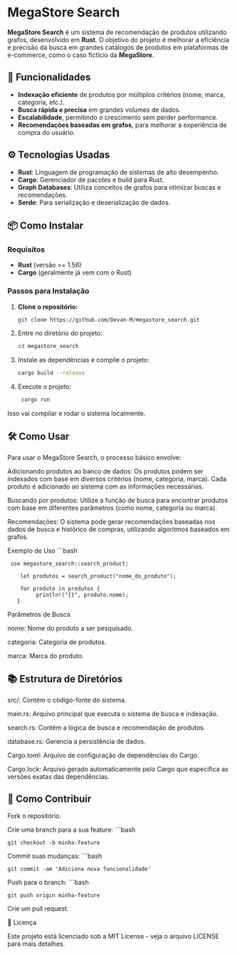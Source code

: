 # MegaStore Search

**MegaStore Search** é um sistema de recomendação de produtos utilizando grafos, desenvolvido em **Rust**. O objetivo do projeto é melhorar a eficiência e precisão da busca em grandes catálogos de produtos em plataformas de e-commerce, como o caso fictício da **MegaStore**.

## 🚀 Funcionalidades

- **Indexação eficiente** de produtos por múltiplos critérios (nome, marca, categoria, etc.).
- **Busca rápida e precisa** em grandes volumes de dados.
- **Escalabilidade**, permitindo o crescimento sem perder performance.
- **Recomendações baseadas em grafos**, para melhorar a experiência de compra do usuário.

## ⚙️ Tecnologias Usadas

- **Rust**: Linguagem de programação de sistemas de alto desempenho.
- **Cargo**: Gerenciador de pacotes e build para Rust.
- **Graph Databases**: Utiliza conceitos de grafos para otimizar buscas e recomendações.
- **Serde**: Para serialização e deserialização de dados.

## 📦 Como Instalar

### Requisitos

- **Rust** (versão >= 1.56)
- **Cargo** (geralmente já vem com o Rust)
  
### Passos para Instalação

1. **Clone o repositório:**
    ```bash
   git clone https://github.com/Devan-M/megastore_search.git

3. Entre no diretório do projeto:
   ```bash
   cd megastore_search

4. Instale as dependências e compile o projeto:
    ```bash
    cargo build --release


5. Execute o projeto:
   ```bash
    cargo run

Isso vai compilar e rodar o sistema localmente.

## 🛠️ Como Usar

Para usar o MegaStore Search, o processo básico envolve:

Adicionando produtos ao banco de dados: Os produtos podem ser indexados com base em diversos critérios (nome, categoria, marca). Cada produto é adicionado ao sistema com as informações necessárias.

Buscando por produtos: Utilize a função de busca para encontrar produtos com base em diferentes parâmetros (como nome, categoria ou marca).

Recomendações: O sistema pode gerar recomendações baseadas nos dados de busca e histórico de compras, utilizando algoritmos baseados em grafos.

Exemplo de Uso
     ```bash
     
     use megastore_search::search_product;
        
        let produtos = search_product("nome_do_produto");
        
        for produto in produtos {
             println!("{}", produto.nome);
       }

Parâmetros de Busca

nome: Nome do produto a ser pesquisado.

categoria: Categoria de produtos.

marca: Marca do produto.

## 📚 Estrutura de Diretórios

src/: Contém o código-fonte do sistema.

main.rs: Arquivo principal que executa o sistema de busca e indexação.

search.rs: Contém a lógica de busca e recomendação de produtos.

database.rs: Gerencia a persistência de dados.

Cargo.toml: Arquivo de configuração de dependências do Cargo.

Cargo.lock: Arquivo gerado automaticamente pelo Cargo que especifica as versões exatas das dependências.

## 🔧 Como Contribuir

Fork o repositório.

Crie uma branch para a sua feature:
    ```bash

    git checkout -b minha-feature


Commit suas mudanças:
    ```bash
    
    git commit -am 'Adiciona nova funcionalidade'


Push para o branch:
    ```bash
  
    git push origin minha-feature


Crie um pull request.

📝 Licença

Este projeto está licenciado sob a MIT License - veja o arquivo LICENSE para mais detalhes.
